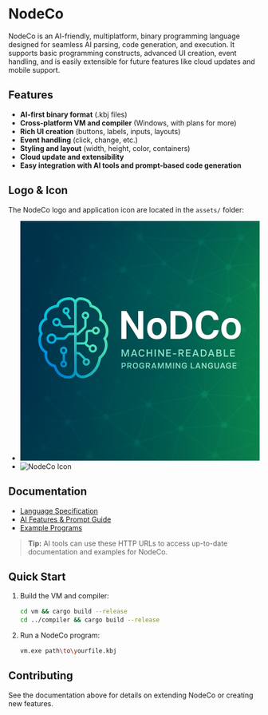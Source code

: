 # NodeCo

NodeCo is an AI-friendly, multiplatform, binary programming language designed for seamless AI parsing, code generation, and execution. It supports basic programming constructs, advanced UI creation, event handling, and is easily extensible for future features like cloud updates and mobile support.

## Features
- **AI-first binary format** (.kbj files)
- **Cross-platform VM and compiler** (Windows, with plans for more)
- **Rich UI creation** (buttons, labels, inputs, layouts)
- **Event handling** (click, change, etc.)
- **Styling and layout** (width, height, color, containers)
- **Cloud update and extensibility**
- **Easy integration with AI tools and prompt-based code generation**

## Logo & Icon
The NodeCo logo and application icon are located in the `assets/` folder:
- ![NodeCo Logo](assets/NoDCoLogo.png)
- ![NodeCo Icon](assets/nodeco.ico)

## Documentation
- [Language Specification](https://github.com/yourusername/yourrepo/blob/main/language_spec/ai_lang_spec.md)
- [AI Features & Prompt Guide](https://github.com/yourusername/yourrepo/blob/main/NodeCo_AI_Features.md)
- [Example Programs](https://github.com/yourusername/yourrepo/tree/main/language_spec/examples)

> **Tip:** AI tools can use these HTTP URLs to access up-to-date documentation and examples for NodeCo.

## Quick Start
1. Build the VM and compiler:
   ```sh
   cd vm && cargo build --release
   cd ../compiler && cargo build --release
   ```
2. Run a NodeCo program:
   ```sh
   vm.exe path\to\yourfile.kbj
   ```

## Contributing
See the documentation above for details on extending NodeCo or creating new features. 